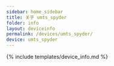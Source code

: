 ```yaml
---
sidebar: home_sidebar
title: 关于 umts_spyder
folder: info
layout: deviceinfo
permalink: /devices/umts_spyder/
device: umts_spyder
---
```

{% include templates/device_info.md %}
